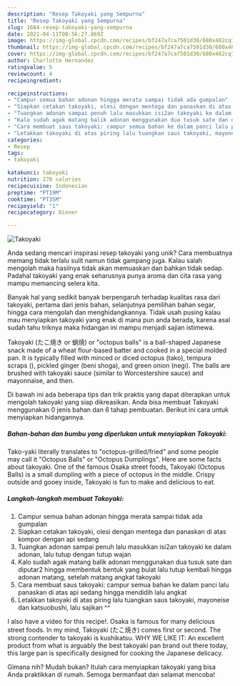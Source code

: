 ```yaml
---
description: "Resep Takoyaki yang Sempurna"
title: "Resep Takoyaki yang Sempurna"
slug: 1684-resep-takoyaki-yang-sempurna
date: 2021-04-11T00:56:27.869Z
image: https://img-global.cpcdn.com/recipes/bf247a7ca7501d30/680x482cq70/takoyaki-foto-resep-utama.jpg
thumbnail: https://img-global.cpcdn.com/recipes/bf247a7ca7501d30/680x482cq70/takoyaki-foto-resep-utama.jpg
cover: https://img-global.cpcdn.com/recipes/bf247a7ca7501d30/680x482cq70/takoyaki-foto-resep-utama.jpg
author: Charlotte Hernandez
ratingvalue: 5
reviewcount: 4
recipeingredient:

recipeinstructions:
- "Campur semua bahan adonan hingga merata sampai tidak ada gumpalan"
- "Siapkan cetakan takoyaki, olesi dengan mentega dan panaskan di atas kompor dengan api sedang"
- "Tuangkan adonan sampai penuh lalu masukkan isi2an takoyaki ke dalam adonan, lalu tutup dengan tutup wajan"
- "Kalo sudah agak matang balik adonan menggunakan dua tusuk sate dan diputar2 hingga membentuk bentuk yang bulat lalu tutup kembali hingga adonan matang, setelah matang angkat takoyaki"
- "Cara membuat saus takoyaki: campur semua bahan ke dalam panci lalu panaskan di atas api sedang hingga mendidih lalu angkat"
- "Letakkan takoyaki di atas piring lalu tuangkan saus takoyaki, mayoneise dan katsuobushi, lalu sajikan ^^"
categories:
- Resep
tags:
- takoyaki

katakunci: takoyaki 
nutrition: 278 calories
recipecuisine: Indonesian
preptime: "PT19M"
cooktime: "PT35M"
recipeyield: "1"
recipecategory: Dinner

---
```



![Takoyaki](https://img-global.cpcdn.com/recipes/bf247a7ca7501d30/680x482cq70/takoyaki-foto-resep-utama.jpg)

Anda sedang mencari inspirasi resep takoyaki yang unik? Cara membuatnya memang tidak terlalu sulit namun tidak gampang juga. Kalau salah mengolah maka hasilnya tidak akan memuaskan dan bahkan tidak sedap. Padahal takoyaki yang enak seharusnya punya aroma dan cita rasa yang mampu memancing selera kita.

Banyak hal yang sedikit banyak berpengaruh terhadap kualitas rasa dari takoyaki, pertama dari jenis bahan, selanjutnya pemilihan bahan segar, hingga cara mengolah dan menghidangkannya. Tidak usah pusing kalau mau menyiapkan takoyaki yang enak di mana pun anda berada, karena asal sudah tahu triknya maka hidangan ini mampu menjadi sajian istimewa.

Takoyaki (たこ焼き or 蛸焼) or &#34;octopus balls&#34; is a ball-shaped Japanese snack made of a wheat flour-based batter and cooked in a special molded pan. It is typically filled with minced or diced octopus (tako), tempura scraps (), pickled ginger (beni shoga), and green onion (negi). The balls are brushed with takoyaki sauce (similar to Worcestershire sauce) and mayonnaise, and then.


Di bawah ini ada beberapa tips dan trik praktis yang dapat diterapkan untuk mengolah takoyaki yang siap dikreasikan. Anda bisa membuat Takoyaki menggunakan 0 jenis bahan dan 6 tahap pembuatan. Berikut ini cara untuk menyiapkan hidangannya.

<!--inarticleads1-->

##### Bahan-bahan dan bumbu yang diperlukan untuk menyiapkan Takoyaki:



Tako-yaki literally translates to &#34;octopus-grilled/fried&#34; and some people may call it &#34;Octopus Balls&#34; or &#34;Octopus Dumplings&#34;. Here are some facts about takoyaki. One of the famous Osaka street foods, Takoyaki (Octopus Balls) is a small dumpling with a piece of octopus in the middle. Crispy outside and gooey inside, Takoyaki is fun to make and delicious to eat. 

<!--inarticleads2-->

##### Langkah-langkah membuat Takoyaki:

1. Campur semua bahan adonan hingga merata sampai tidak ada gumpalan
1. Siapkan cetakan takoyaki, olesi dengan mentega dan panaskan di atas kompor dengan api sedang
1. Tuangkan adonan sampai penuh lalu masukkan isi2an takoyaki ke dalam adonan, lalu tutup dengan tutup wajan
1. Kalo sudah agak matang balik adonan menggunakan dua tusuk sate dan diputar2 hingga membentuk bentuk yang bulat lalu tutup kembali hingga adonan matang, setelah matang angkat takoyaki
1. Cara membuat saus takoyaki: campur semua bahan ke dalam panci lalu panaskan di atas api sedang hingga mendidih lalu angkat
1. Letakkan takoyaki di atas piring lalu tuangkan saus takoyaki, mayoneise dan katsuobushi, lalu sajikan ^^


I also have a video for this recipe!. Osaka is famous for many delicious street foods. In my mind, Takoyaki (たこ焼き) comes first or second. The strong contender to takoyaki is kushikatsu. WHY WE LIKE IT: An excellent product from what is arguably the best takoyaki pan brand out there today, this large pan is specifically designed for cooking the Japanese delicacy. 

Gimana nih? Mudah bukan? Itulah cara menyiapkan takoyaki yang bisa Anda praktikkan di rumah. Semoga bermanfaat dan selamat mencoba!
